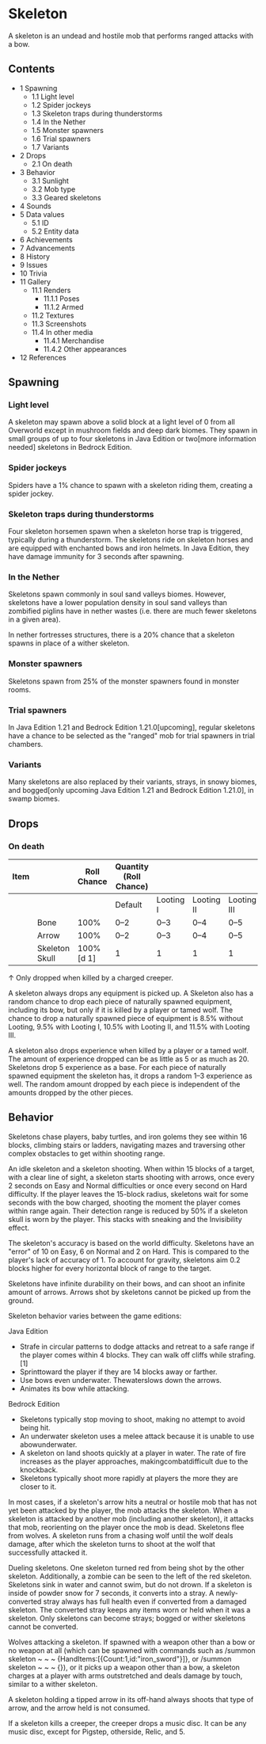 # Skeleton
A skeleton is an undead and hostile mob that performs ranged attacks with a bow.

## Contents
- 1 Spawning
	- 1.1 Light level
	- 1.2 Spider jockeys
	- 1.3 Skeleton traps during thunderstorms
	- 1.4 In the Nether
	- 1.5 Monster spawners
	- 1.6 Trial spawners
	- 1.7 Variants
- 2 Drops
	- 2.1 On death
- 3 Behavior
	- 3.1 Sunlight
	- 3.2 Mob type
	- 3.3 Geared skeletons
- 4 Sounds
- 5 Data values
	- 5.1 ID
	- 5.2 Entity data
- 6 Achievements
- 7 Advancements
- 8 History
- 9 Issues
- 10 Trivia
- 11 Gallery
	- 11.1 Renders
		- 11.1.1 Poses
		- 11.1.2 Armed
	- 11.2 Textures
	- 11.3 Screenshots
	- 11.4 In other media
		- 11.4.1 Merchandise
		- 11.4.2 Other appearances
- 12 References

## Spawning
### Light level
A skeleton may spawn above a solid block at a light level of 0 from all Overworld except in mushroom fields and deep dark biomes. They spawn in small groups of up to four skeletons in Java Edition or two[more information needed] skeletons in Bedrock Edition.

### Spider jockeys
Spiders have a 1% chance to spawn with a skeleton riding them, creating a spider jockey.

### Skeleton traps during thunderstorms
Four skeleton horsemen spawn when a skeleton horse trap is triggered, typically during a thunderstorm. The skeletons ride on skeleton horses and are equipped with enchanted bows and iron helmets. In Java Edition, they have damage immunity for 3 seconds after spawning.

### In the Nether
Skeletons spawn commonly in soul sand valleys biomes. However, skeletons have a lower population density in soul sand valleys than zombified piglins have in nether wastes (i.e. there are much fewer skeletons in a given area).

In nether fortresses structures, there is a 20% chance that a skeleton spawns in place of a wither skeleton.

### Monster spawners
Skeletons spawn from 25% of the monster spawners found in monster rooms.

### Trial spawners
‌In Java Edition 1.21 and Bedrock Edition 1.21.0‌[upcoming], regular skeletons have a chance to be selected as the "ranged" mob for trial spawners in trial chambers.

### Variants
Many skeletons are also replaced by their variants, strays, in snowy biomes, and bogged[only upcoming Java Edition 1.21 and Bedrock Edition 1.21.0], in swamp biomes.

## Drops
### On death
| Item |                | Roll Chance | Quantity (Roll Chance) |           |            |             |
|------|----------------|-------------|------------------------|-----------|------------|-------------|
|      |                |             | Default                | Looting I | Looting II | Looting III |
|      | Bone           | 100%        | 0–2                    | 0–3       | 0–4        | 0–5         |
|      | Arrow          | 100%        | 0–2                    | 0–3       | 0–4        | 0–5         |
|      | Skeleton Skull | 100%[d 1]   | 1                      | 1         | 1          | 1           |


↑ Only dropped when killed by a charged creeper.


A skeleton always drops any equipment is picked up. A Skeleton also has a random chance to drop each piece of naturally spawned equipment, including its bow, but only if it is killed by a player or tamed wolf. The chance to drop a naturally spawned piece of equipment is 8.5% without Looting, 9.5% with Looting I, 10.5% with Looting II, and 11.5% with Looting III.

A skeleton also drops experience when killed by a player or a tamed wolf. The amount of experience dropped can be as little as 5 or as much as 20. Skeletons drop 5 experience as a base. For each piece of naturally spawned equipment the skeleton has, it drops a random 1–3 experience as well. The random amount dropped by each piece is independent of the amounts dropped by the other pieces.

## Behavior
Skeletons chase players, baby turtles, and iron golems they see within 16 blocks, climbing stairs or ladders, navigating mazes and traversing other complex obstacles to get within shooting range. 

An idle skeleton and a skeleton shooting.
When within 15 blocks of a target, with a clear line of sight, a skeleton starts shooting with arrows, once every 2 seconds on Easy and Normal difficulties or once every second on Hard difficulty. If the player leaves the 15-block radius, skeletons wait for some seconds with the bow charged, shooting the moment the player comes within range again. Their detection range is reduced by 50% if a skeleton skull is worn by the player. This stacks with sneaking and the Invisibility effect. 

The skeleton's accuracy is based on the world difficulty. Skeletons have an "error" of 10 on Easy, 6 on Normal and 2 on Hard. This is compared to the player's lack of accuracy of 1. To account for gravity, skeletons aim 0.2 blocks higher for every horizontal block of range to the target.

Skeletons have infinite durability on their bows, and can shoot an infinite amount of arrows. Arrows shot by skeletons cannot be picked up from the ground.

Skeleton behavior varies between the game editions:

Java Edition
- Strafe in circular patterns to dodge attacks and retreat to a safe range if the player comes within 4 blocks. They can walk off cliffs while strafing.[1]
- Sprinttoward the player if they are 14 blocks away or farther.
- Use bows even underwater. Thewaterslows down the arrows.
- Animates its bow while attacking.

Bedrock Edition
- Skeletons typically stop moving to shoot, making no attempt to avoid being hit.
- An underwater skeleton uses a melee attack because it is unable to use abowunderwater.
- A skeleton on land shoots quickly at a player in water. The rate of fire increases as the player approaches, makingcombatdifficult due to the knockback.
- Skeletons typically shoot more rapidly at players the more they are closer to it.

In most cases, if a skeleton's arrow hits a neutral or hostile mob that has not yet been attacked by the player, the mob attacks the skeleton. When a skeleton is attacked by another mob (including another skeleton), it attacks that mob, reorienting on the player once the mob is dead. Skeletons flee from wolves. A skeleton runs from a chasing wolf until the wolf deals damage, after which the skeleton turns to shoot at the wolf that successfully attacked it.

Dueling skeletons. One skeleton turned red from being shot by the other skeleton. Additionally, a zombie can be seen to the left of the red skeleton.
Skeletons sink in water and cannot swim, but do not drown. If a skeleton is inside of powder snow for 7 seconds, it converts into a stray. A newly-converted stray always has full health even if converted from a damaged skeleton. The converted stray keeps any items worn or held when it was a skeleton. Only skeletons can become strays; bogged or wither skeletons cannot be converted.  

Wolves attacking a skeleton.
If spawned with a weapon other than a bow or no weapon at all (which can be spawned with commands such as /summon skeleton ~ ~ ~ {HandItems:[{Count:1,id:"iron_sword"}]}, or /summon skeleton ~ ~ ~ {}), or it picks up a weapon other than a bow, a skeleton charges at a player with arms outstretched and deals damage by touch, similar to a wither skeleton.

A skeleton holding a tipped arrow in its off-hand always shoots that type of arrow, and the arrow held is not consumed.

If a skeleton kills a creeper, the creeper drops a music disc. It can be any music disc, except for Pigstep, otherside, Relic, and 5.


